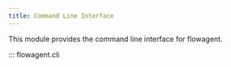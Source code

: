 ```yaml
---
title: Command Line Interface
---
```


This module provides the command line interface for flowagent.

::: flowagent.cli
